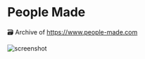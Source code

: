 # People Made

🗃️ Archive of https://www.people-made.com

![screenshot](https://github.com/user-attachments/assets/587bf392-95e2-4f43-8c51-34505e401763)
